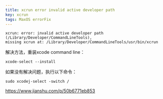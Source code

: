 ```yaml
---
title: xcrun error invalid active developer path
key: xcrun
tags: MaxOS errorFix
---
```


```shell
xcrun: error: invalid active developer path (/Library/Developer/CommandLineTools),
missing xcrun at: /Library/Developer/CommandLineTools/usr/bin/xcrun
```

<!--more-->
解决方法，重装xcode command line：
```shell
xcode-select --install
```
如果没有解决问题，执行以下命令：
```shell
sudo xcodej-select -switch /
```

https://www.jianshu.com/p/50b6771eb853